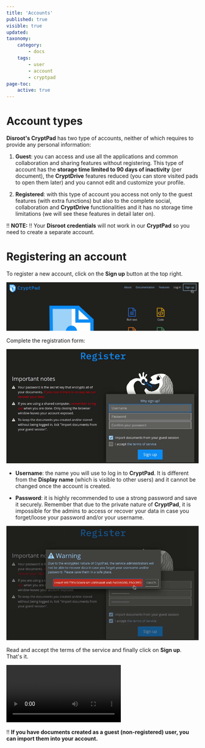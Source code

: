 ```yaml
---
title: 'Accounts'
published: true
visible: true
updated:
taxonomy:
    category:
        - docs
    tags:
        - user
        - account
        - cryptpad
page-toc:
    active: true
---
```


# Account types

**Disroot's CryptPad** has two type of accounts, neither of which requires to provide any personal information:

1. **Guest**: you can access and use all the applications and common collaboration and sharing features without registering. This type of account has the **storage time limited to 90 days of inactivity** (per document), the **CryptDrive** features reduced (you can store visited pads to open them later) and you cannot edit and customize your profile.

2. **Registered**: with this type of account you access not only to the guest features (with extra functions) but also to the complete social, collaboration and **CryptDrive** functionalities and it has no storage time limitations (we will see these features in detail later on).

!! **NOTE:**
!! Your **Disroot credentials** will not work in our **CryptPad** so you need to create a separate account.


# Registering an account
To register a new account, click on the **Sign up** button at the top right.

![](en/signup_01.png)

Complete the registration form:

![](en/signup_02.png)

* **Username**: the name you will use to log in to **CryptPad**. It is different from the **Display name** (which is visible to other users) and it cannot be changed once the account is created.

* **Password**: it is highly recommended to use a strong password and save it securely. Remember that due to the private nature of **CryptPad**, it is impossible for the admins to access or recover your data in case you forget/loose your password and/or your username.

![](en/signup_03.png)

Read and accept the terms of the service and finally click on **Sign up**. That's it.

![](en/signup.mp4?resize=1024,576&autoplay=0&loop)

!! **If you have documents created as a guest (non-registered) user, you can import them into your account.**
